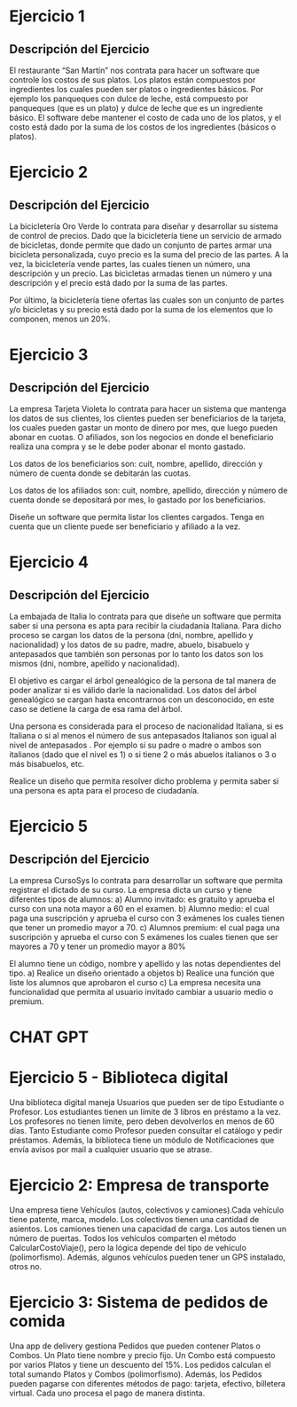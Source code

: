 
# Ejercicio 1

## Descripción del Ejercicio

El restaurante “San Martín” nos contrata para hacer un software que controle los costos de sus platos. Los platos están compuestos por ingredientes los cuales pueden ser platos o ingredientes básicos. Por ejemplo los panqueques con dulce de leche, está compuesto por panqueques (que es un plato) y dulce de leche que es un ingrediente básico. 
El software debe mantener el costo de cada uno de los platos, y el costo está dado por la suma de los costos de los ingredientes (básicos o platos). 


# Ejercicio 2

## Descripción del Ejercicio

La bicicletería Oro Verde lo contrata para diseñar y desarrollar su sistema de control de precios. Dado que la bicicletería tiene un servicio de armado de bicicletas, donde permite que dado un conjunto de partes armar una bicicleta personalizada, cuyo precio es la suma del precio de las partes. A la vez, la bicicletería vende partes, las cuales tienen un número, una descripción y un precio. Las bicicletas armadas tienen un número y una descripción y el precio está dado por la suma de las partes. 

Por último, la bicicletería tiene ofertas las cuales son un conjunto de partes y/o bicicletas y su precio está dado por la suma de los elementos que lo componen, menos un 20%. 


# Ejercicio 3

## Descripción del Ejercicio

La empresa Tarjeta Violeta lo contrata para hacer un sistema que mantenga los datos de sus clientes, los clientes pueden ser beneficiarios de la tarjeta, los cuales pueden gastar un monto de dinero por mes, que luego pueden abonar en cuotas. O afiliados, son los negocios en donde el beneficiario realiza una compra y se le debe poder abonar el monto gastado. 

Los datos de los beneficiarios son: cuit, nombre, apellido, dirección y número de cuenta donde se debitarán las cuotas. 

Los datos de los afiliados son: cuit, nombre, apellido, dirección y número de cuenta donde se depositará por mes, lo gastado por los beneficiarios.

Diseñe un software que permita listar los clientes cargados. Tenga en cuenta que un cliente puede ser beneficiario y afiliado a la vez. 


# Ejercicio 4

## Descripción del Ejercicio

La embajada de Italia lo contrata para que diseñe un software que permita saber si una persona es apta para recibir la ciudadanía Italiana. Para dicho proceso se cargan los datos de la persona (dni, nombre, apellido y nacionalidad) y los datos de su padre, madre, abuelo, bisabuelo y antepasados que también son personas por lo tanto los datos son los mismos (dni, nombre, apellido y nacionalidad).

El objetivo es cargar el árbol genealógico de la persona de tal manera de poder analizar si es válido darle la nacionalidad. Los datos del árbol genealógico se cargan hasta encontrarnos con un desconocido, en este caso se detiene la carga de esa rama del árbol.

Una persona es considerada para el proceso de nacionalidad Italiana, si es Italiana o si al menos el número de sus antepasados Italianos son igual al nivel de antepasados . Por ejemplo si su padre o madre o ambos son italianos (dado que el nivel es 1)  o si tiene 2 o más abuelos italianos o 3 o más bisabuelos, etc.

Realice un diseño que permita resolver dicho problema y permita saber si una persona es apta para el proceso de ciudadanía.

# Ejercicio 5

## Descripción del Ejercicio
La empresa CursoSys lo contrata para desarrollar un software que permita registrar el dictado de su curso. La empresa dicta un curso y tiene diferentes tipos de alumnos:
  a) Alumno invitado: es gratuito y aprueba el curso con una nota mayor a 60 en el examen.
  b) Alumno medio: el cual paga una suscripción y aprueba el curso con 3 exámenes los cuales tienen que tener un promedio mayor a 70.
  c) Alumnos premium: el cual paga una suscripción y aprueba el curso con 5 exámenes los cuales tienen que ser mayores a 70 y tener un promedio mayor a 80%

El alumno tiene un código, nombre y apellido y las notas dependientes del tipo.
  a) Realice un diseño orientado a objetos
  b) Realice una función que liste los alumnos que aprobaron el curso
  c) La empresa necesita una funcionalidad que permita al usuario invitado cambiar a usuario medio o premium.


# CHAT GPT
# Ejercicio 5 - Biblioteca digital

Una biblioteca digital maneja Usuarios que pueden ser de tipo Estudiante o Profesor. Los estudiantes tienen un límite de 3 libros en préstamo a la vez. Los profesores no tienen límite, pero deben devolverlos en menos de 60 días.
Tanto Estudiante como Profesor pueden consultar el catálogo y pedir préstamos.
Además, la biblioteca tiene un módulo de Notificaciones que envía avisos por mail a cualquier usuario que se atrase.

# Ejercicio 2: Empresa de transporte

Una empresa tiene Vehículos (autos, colectivos y camiones).Cada vehículo tiene patente, marca, modelo.
Los colectivos tienen una cantidad de asientos. Los camiones tienen una capacidad de carga.
Los autos tienen un número de puertas. Todos los vehículos comparten el método CalcularCostoViaje(), pero la lógica depende del tipo de vehículo (polimorfismo). Además, algunos vehículos pueden tener un GPS instalado, otros no.

# Ejercicio 3: Sistema de pedidos de comida

Una app de delivery gestiona Pedidos que pueden contener Platos o Combos. Un Plato tiene nombre y precio fijo.
Un Combo está compuesto por varios Platos y tiene un descuento del 15%. Los pedidos calculan el total sumando Platos y Combos (polimorfismo). Además, los Pedidos pueden pagarse con diferentes métodos de pago: tarjeta, efectivo, billetera virtual. Cada uno procesa el pago de manera distinta.



